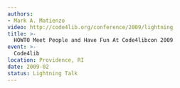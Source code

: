 ```yaml
---
authors:
- Mark A. Matienzo
video: http://code4lib.org/conference/2009/lightning
title: >-
  HOWTO Meet People and Have Fun At Code4libcon 2009
event: >-
  Code4lib
location: Providence, RI
date: 2009-02
status: Lightning Talk
---
```

